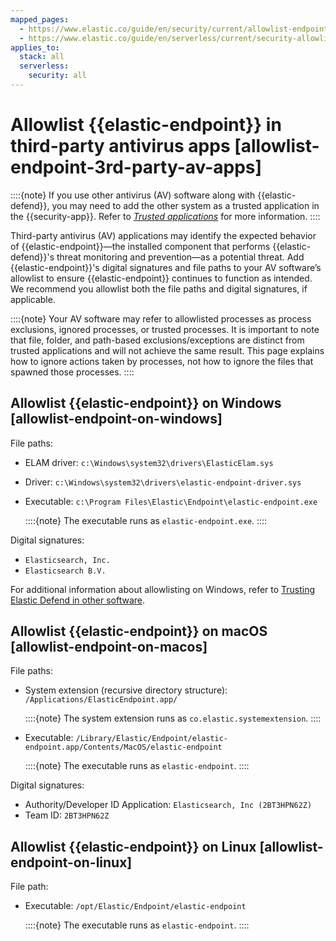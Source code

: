```yaml
---
mapped_pages:
  - https://www.elastic.co/guide/en/security/current/allowlist-endpoint-3rd-party-av-apps.html
  - https://www.elastic.co/guide/en/serverless/current/security-allowlist-endpoint.html
applies_to:
  stack: all
  serverless:
    security: all
---
```




# Allowlist {{elastic-endpoint}} in third-party antivirus apps [allowlist-endpoint-3rd-party-av-apps]

::::{note}
If you use other antivirus (AV) software along with {{elastic-defend}}, you may need to add the other system as a trusted application in the {{security-app}}. Refer to [*Trusted applications*](trusted-applications.md) for more information.
::::


Third-party antivirus (AV) applications may identify the expected behavior of {{elastic-endpoint}}—the installed component that performs {{elastic-defend}}'s threat monitoring and prevention—as a potential threat. Add {{elastic-endpoint}}'s digital signatures and file paths to your AV software’s allowlist to ensure {{elastic-endpoint}} continues to function as intended. We recommend you allowlist both the file paths and digital signatures, if applicable.

::::{note}
Your AV software may refer to allowlisted processes as process exclusions, ignored processes, or trusted processes. It is important to note that file, folder, and path-based exclusions/exceptions are distinct from trusted applications and will not achieve the same result. This page explains how to ignore actions taken by processes, not how to ignore the files that spawned those processes.
::::



## Allowlist {{elastic-endpoint}} on Windows [allowlist-endpoint-on-windows]

File paths:

* ELAM driver: `c:\Windows\system32\drivers\ElasticElam.sys`
* Driver: `c:\Windows\system32\drivers\elastic-endpoint-driver.sys`
* Executable: `c:\Program Files\Elastic\Endpoint\elastic-endpoint.exe`

    ::::{note}
    The executable runs as `elastic-endpoint.exe`.
    ::::


Digital signatures:

* `Elasticsearch, Inc.`
* `Elasticsearch B.V.`

For additional information about allowlisting on Windows, refer to [Trusting Elastic Defend in other software](https://github.com/elastic/endpoint/blob/main/PerformanceIssues-Windows.md#trusting-elastic-defend-in-other-software).


## Allowlist {{elastic-endpoint}} on macOS [allowlist-endpoint-on-macos]

File paths:

* System extension (recursive directory structure): `/Applications/ElasticEndpoint.app/`

    ::::{note}
    The system extension runs as `co.elastic.systemextension`.
    ::::

* Executable: `/Library/Elastic/Endpoint/elastic-endpoint.app/Contents/MacOS/elastic-endpoint`

    ::::{note}
    The executable runs as `elastic-endpoint`.
    ::::


Digital signatures:

* Authority/Developer ID Application: `Elasticsearch, Inc (2BT3HPN62Z)`
* Team ID: `2BT3HPN62Z`


## Allowlist {{elastic-endpoint}} on Linux [allowlist-endpoint-on-linux]

File path:

* Executable: `/opt/Elastic/Endpoint/elastic-endpoint`

    ::::{note}
    The executable runs as `elastic-endpoint`.
    ::::

